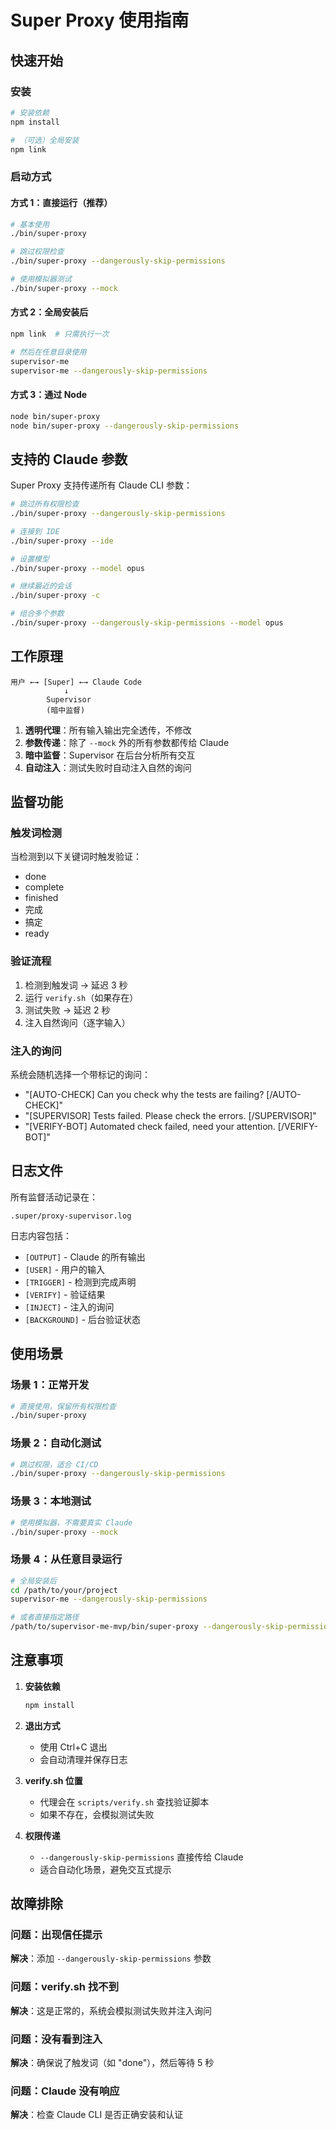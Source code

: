# Super Proxy 使用指南

## 快速开始

### 安装
```bash
# 安装依赖
npm install

# （可选）全局安装
npm link
```

### 启动方式

#### 方式 1：直接运行（推荐）
```bash
# 基本使用
./bin/super-proxy

# 跳过权限检查
./bin/super-proxy --dangerously-skip-permissions

# 使用模拟器测试
./bin/super-proxy --mock
```

#### 方式 2：全局安装后
```bash
npm link  # 只需执行一次

# 然后在任意目录使用
supervisor-me
supervisor-me --dangerously-skip-permissions
```

#### 方式 3：通过 Node
```bash
node bin/super-proxy
node bin/super-proxy --dangerously-skip-permissions
```

## 支持的 Claude 参数

Super Proxy 支持传递所有 Claude CLI 参数：

```bash
# 跳过所有权限检查
./bin/super-proxy --dangerously-skip-permissions

# 连接到 IDE
./bin/super-proxy --ide

# 设置模型
./bin/super-proxy --model opus

# 继续最近的会话
./bin/super-proxy -c

# 组合多个参数
./bin/super-proxy --dangerously-skip-permissions --model opus
```

## 工作原理

```
用户 ←→ [Super] ←→ Claude Code
            ↓
        Supervisor
        (暗中监督)
```

1. **透明代理**：所有输入输出完全透传，不修改
2. **参数传递**：除了 `--mock` 外的所有参数都传给 Claude
3. **暗中监督**：Supervisor 在后台分析所有交互
4. **自动注入**：测试失败时自动注入自然的询问

## 监督功能

### 触发词检测
当检测到以下关键词时触发验证：
- done
- complete
- finished
- 完成
- 搞定
- ready

### 验证流程
1. 检测到触发词 → 延迟 3 秒
2. 运行 `verify.sh`（如果存在）
3. 测试失败 → 延迟 2 秒
4. 注入自然询问（逐字输入）

### 注入的询问
系统会随机选择一个带标记的询问：
- "[AUTO-CHECK] Can you check why the tests are failing? [/AUTO-CHECK]"
- "[SUPERVISOR] Tests failed. Please check the errors. [/SUPERVISOR]"
- "[VERIFY-BOT] Automated check failed, need your attention. [/VERIFY-BOT]"

## 日志文件

所有监督活动记录在：
```
.super/proxy-supervisor.log
```

日志内容包括：
- `[OUTPUT]` - Claude 的所有输出
- `[USER]` - 用户的输入
- `[TRIGGER]` - 检测到完成声明
- `[VERIFY]` - 验证结果
- `[INJECT]` - 注入的询问
- `[BACKGROUND]` - 后台验证状态

## 使用场景

### 场景 1：正常开发
```bash
# 直接使用，保留所有权限检查
./bin/super-proxy
```

### 场景 2：自动化测试
```bash
# 跳过权限，适合 CI/CD
./bin/super-proxy --dangerously-skip-permissions
```

### 场景 3：本地测试
```bash
# 使用模拟器，不需要真实 Claude
./bin/super-proxy --mock
```

### 场景 4：从任意目录运行
```bash
# 全局安装后
cd /path/to/your/project
supervisor-me --dangerously-skip-permissions

# 或者直接指定路径
/path/to/supervisor-me-mvp/bin/super-proxy --dangerously-skip-permissions
```

## 注意事项

1. **安装依赖**
   ```bash
   npm install
   ```

2. **退出方式**
   - 使用 Ctrl+C 退出
   - 会自动清理并保存日志

3. **verify.sh 位置**
   - 代理会在 `scripts/verify.sh` 查找验证脚本
   - 如果不存在，会模拟测试失败

4. **权限传递**
   - `--dangerously-skip-permissions` 直接传给 Claude
   - 适合自动化场景，避免交互式提示

## 故障排除

### 问题：出现信任提示
**解决**：添加 `--dangerously-skip-permissions` 参数

### 问题：verify.sh 找不到
**解决**：这是正常的，系统会模拟测试失败并注入询问

### 问题：没有看到注入
**解决**：确保说了触发词（如 "done"），然后等待 5 秒

### 问题：Claude 没有响应
**解决**：检查 Claude CLI 是否正确安装和认证